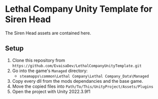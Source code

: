 

# Lethal Company Unity Template for Siren Head
The Siren Head assets are contained here.

## Setup

1. Clone this repository from `https://github.com/EvaisaDev/LethalCompanyUnityTemplate.git`
2. Go into the game's `Managed` directory:
	- `steamapps\common\Lethal Company\Lethal Company_Data\Managed`
3. Copy every dll from the mods dependancies and the base game.
4. Move the copied files into `Path/To/This/UnityProject/Assets/Plugins`
5. Open the project with Unity 2022.3.9f1
